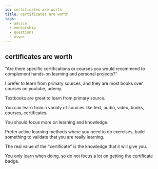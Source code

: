 ```yaml
---
id: certificates-are-worth
title: certificates are worth
tags:
  - advice
  - mentorship
  - questions
  - async
---
```


## certificates are worth

"Are there specific certifications or courses you would recommend to complement hands-on learning and personal projects?"

I prefer to learn from primary sources, and they are most books over courses on youtube, udemy.

Textbooks are great to learn from primary source.

You can learn from a variaty of sources like text, audio, video, books, courses, certificates.

You should focus more on learning and knowledge.

Prefer active learning methods where you need to do exercises, build something to validate that you are really learning.

The real value of the "certificate" is the knowledge that it will give you.

You only learn when doing, so do not focus a lot on getting the certificate badge.
